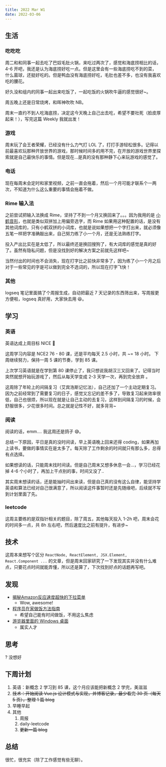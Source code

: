 ```yaml
---
title: 2022 Mar W1
date: 2022-03-06
---
```


## 生活

### 吃吃吃

周二和和同事一起去吃了巴奴毛肚火锅，来吃过两次了，感觉和海底捞相比的话，4-6 开吧，我还是认为海底捞好吃一点。但是这里会有一些海底捞吃不到的菜，什么菌球，还挺好吃的。但是鸭血没有海底捞好吃，毛肚也差不多，也没有我喜欢吃的腰花。

好久没和组内的同事一起出来吃饭了，一起吃饭的火锅吹牛逼的感觉很好~。

周五晚上还是日常烧烤，和晖神吹吹 NB。

周末一直约不到人吃海底捞，决定这今天晚上自己出去吃，希望不要社死（脸皮厚起来！），写完这篇 Weekly 我就出发！

### 游戏

周末玩了会王者荣耀，已经没有什么力气打 LOL 了，打打手游轻松很多。记得以前最喜欢玩那种开放世界的游戏，那时候时间多的用不完，在开放的游戏世界里探索就是自己最快乐的事情。但是现在...是真的没有那种静下心来玩游戏的感觉了。

### 电话

现在每周末会定时和家里视频，之前一直会拖着，然后一个月可能才联系个一两次，不知道为什么这么重要的事情会拖着不做。

### Rime 输入法

之前尝试把输入法换成 Rime，坚持了不到一个月又换回来了。。。因为我用的是 [小鹤音形](https://www.flypy.com/)，也就是类似双拼加上用偏旁选字，而 Rime 如果用这种配置的话，是没有其他词库的，只有小鹤双拼的小词库，也就是说如果想把一个字打出来，就必须像五笔一样把字准确敲出来，自己努力练了小一个月，还是无法熟练打字。

投入产出比实在是太低了，所以最终还是换回搜狗了，有大词库的感觉是真的好了。虽然有隐私问题，但是没找到好的解决方案之前就先这样吧~

当然付出的时间也不会消失，现在打字比之前快非常多了，因为练了小一个月之后对于一些常见的字是可以做到完全不选词的，所以现在打字飞快！

### 其他

logseq 笔记里面搞了个周报生成，自动把最近 7 天记录的东西筛出来，写周报更方便啦，logseq 真好用，大家快去用 😆。

## 学习

### 英语

英语达成上周目标 NICE 👏

这周学习内容是 NCE2 76 - 80 课，还是平均每天 2.5 小时，共 ~= 18 小时。 下周继续努力，保持一周 5 课的节奏，学到 85 课。

上次学习英语就是在学到第 80 课停止了，我只想说我胡汉三又回来了。记得当时突然就想开始玩游戏了，然后从每天学变成 2-3 天学一次，再到完全放弃 。

这周除了年轮上的间隔复习（艾宾浩斯记忆法），自己还加了一个主动定期复习。因为之前经常到了需要复习的日子，感觉又忘记的差不多了，导致复习起来效率很低，自己也很烦，所以现在就是让自己主动的去复习，这样到间隔复习的时候，会舒服很多，少花很多时间。总之就是记性不好，就多背背~

### 阅读

阅读的话，emm.... 我这周还是鸽子 😅。

总结一下原因，平日是真的没时间读，早上英语晚上回来还得 coding，如果再加上读书，要做的事情实在是太多了。每天除了工作剩余的时间就只有那么多，总得有点选择。

如果想读的话，只能周末找时间读。但是自己周末又想多休息一会...，学习已经花掉 4-6 个小时了，再加上干点别的事，时间又没了..

其实周末想读的话，还是能抽时间出来读，但是自己真的没有这么自律，能坚持学英语和算法已经对自己很满意了，所以阅读这件事暂时还是先随缘吧，后续就不写到计划里面了先。

### leetcode

这周主要练的是双指针相关的题目，除了周五，其他每天投入 1-2h 吧，周末会花的时间多一点，共 8h 左右吧，然后速度比之前有提升，有进步~

## 技术

这周本来想写个区分 `ReactNode, ReactElement, JSX.Element, React.Component ...` 的文章，但是周末回家研究了一下发现其实并没有什么难点，只要花点时间就能弄懂，所以还是算了，下次找到好点的话题再写吧。

## 发现

- [揭秘Amazon反应速度超快的下拉菜单](https://www.36kr.com/p/1641705488385)
  - Wow, awesome!
- [程序员在家做饭方法指南](https://github.com/Anduin2017/HowToCook)
  - 希望自己能有时间做饭，不用这么焦虑
- [游览器里面的 Windows 桌面](https://blog.akilar.top)
  - 属实人才

## 思考

? 没想好

## 下周计划

1. 英语：新概念 2 学习到 85 课，这个月应该能把新概念 2 学完，美滋滋
3. ~~技术：开始阅读 Vue.js 设计模式与实现，并博客记录，最少看完 30 页（每天 5 页），整理 1 篇 blog~~
2. 早睡早起
5. 其他
    1. 周报
    2. daily-leetcode
    3. ~~更新一篇 blog~~

## 总结

很忙，很充实（除了工作感觉有些无聊）。
